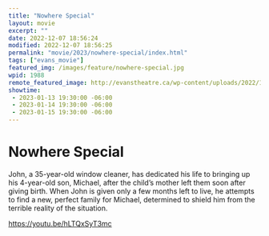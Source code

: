 ```yaml
---
title: "Nowhere Special"
layout: movie
excerpt: ""
date: 2022-12-07 18:56:24
modified: 2022-12-07 18:56:25
permalink: "movie/2023/nowhere-special/index.html"
tags: ["evans_movie"]
featured_img: /images/feature/nowhere-special.jpg
wpid: 1988
remote_featured_image: http://evanstheatre.ca/wp-content/uploads/2022/12/nowhere-special.jpg
showtime: 
 - 2023-01-13 19:30:00 -06:00
 - 2023-01-14 19:30:00 -06:00
 - 2023-01-15 19:30:00 -06:00
---
```


# Nowhere Special

John, a 35-year-old window cleaner, has dedicated his life to bringing up his 4-year-old son, Michael, after the child’s mother left them soon after giving birth. When John is given only a few months left to live, he attempts to find a new, perfect family for Michael, determined to shield him from the terrible reality of the situation.

https://youtu.be/hLTQxSyT3mc